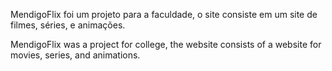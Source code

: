 MendigoFlix foi um projeto para a faculdade, o site consiste em um site de filmes, séries, e animações.

MendigoFlix was a project for college, the website consists of a website for movies, series, and animations.

